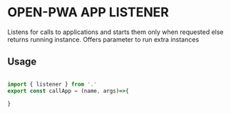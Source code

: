 # OPEN-PWA APP LISTENER
Listens for calls to applications and starts them only when requested else returns running instance.
Offers parameter to run extra instances


## Usage

```js

import { listener } from '.'
export const callApp = (name, args)=>{
    
}

```